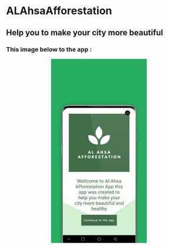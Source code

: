 # ALAhsaAfforestation
## Help you to make your city more beautiful
### This image below to the app :
<p align="center">
<img src="./img/img3.png" width="260" height="500"/>
  <p>
